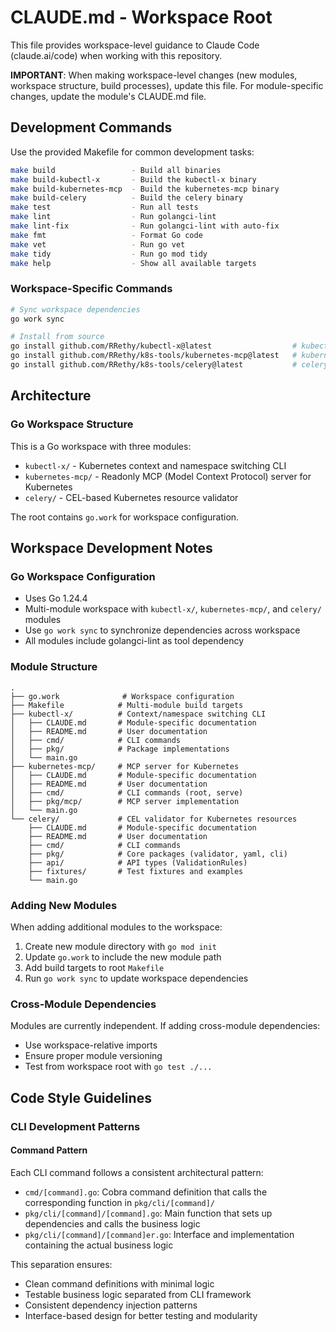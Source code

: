 # CLAUDE.md - Workspace Root

This file provides workspace-level guidance to Claude Code (claude.ai/code) when working with this repository.

**IMPORTANT**: When making workspace-level changes (new modules, workspace structure, build processes), update this file. For module-specific changes, update the module's CLAUDE.md file.

## Development Commands

Use the provided Makefile for common development tasks:
```bash
make build                 - Build all binaries
make build-kubectl-x       - Build the kubectl-x binary
make build-kubernetes-mcp  - Build the kubernetes-mcp binary
make build-celery          - Build the celery binary
make test                  - Run all tests
make lint                  - Run golangci-lint
make lint-fix              - Run golangci-lint with auto-fix
make fmt                   - Format Go code
make vet                   - Run go vet
make tidy                  - Run go mod tidy
make help                  - Show all available targets
```

### Workspace-Specific Commands
```bash
# Sync workspace dependencies
go work sync

# Install from source
go install github.com/RRethy/kubectl-x@latest                  # kubectl-x CLI
go install github.com/RRethy/k8s-tools/kubernetes-mcp@latest   # kubernetes-mcp CLI
go install github.com/RRethy/k8s-tools/celery@latest           # celery CLI
```

## Architecture

### Go Workspace Structure
This is a Go workspace with three modules:
- `kubectl-x/` - Kubernetes context and namespace switching CLI
- `kubernetes-mcp/` - Readonly MCP (Model Context Protocol) server for Kubernetes
- `celery/` - CEL-based Kubernetes resource validator

The root contains `go.work` for workspace configuration.

## Workspace Development Notes

### Go Workspace Configuration
- Uses Go 1.24.4
- Multi-module workspace with `kubectl-x/`, `kubernetes-mcp/`, and `celery/` modules
- Use `go work sync` to synchronize dependencies across workspace
- All modules include golangci-lint as tool dependency

### Module Structure
```
.
├── go.work              # Workspace configuration
├── Makefile            # Multi-module build targets
├── kubectl-x/          # Context/namespace switching CLI
│   ├── CLAUDE.md       # Module-specific documentation
│   ├── README.md       # User documentation
│   ├── cmd/            # CLI commands
│   ├── pkg/            # Package implementations
│   └── main.go
├── kubernetes-mcp/     # MCP server for Kubernetes
│   ├── CLAUDE.md       # Module-specific documentation
│   ├── README.md       # User documentation
│   ├── cmd/            # CLI commands (root, serve)
│   ├── pkg/mcp/        # MCP server implementation
│   └── main.go
└── celery/             # CEL validator for Kubernetes resources
    ├── CLAUDE.md       # Module-specific documentation
    ├── README.md       # User documentation
    ├── cmd/            # CLI commands
    ├── pkg/            # Core packages (validator, yaml, cli)
    ├── api/            # API types (ValidationRules)
    ├── fixtures/       # Test fixtures and examples
    └── main.go
```

### Adding New Modules
When adding additional modules to the workspace:
1. Create new module directory with `go mod init`
2. Update `go.work` to include the new module path
3. Add build targets to root `Makefile`
4. Run `go work sync` to update workspace dependencies

### Cross-Module Dependencies
Modules are currently independent. If adding cross-module dependencies:
- Use workspace-relative imports
- Ensure proper module versioning
- Test from workspace root with `go test ./...`

## Code Style Guidelines

### CLI Development Patterns

#### Command Pattern
Each CLI command follows a consistent architectural pattern:
- `cmd/[command].go`: Cobra command definition that calls the corresponding function in `pkg/cli/[command]/`
- `pkg/cli/[command]/[command].go`: Main function that sets up dependencies and calls the business logic
- `pkg/cli/[command]/[command]er.go`: Interface and implementation containing the actual business logic

This separation ensures:
- Clean command definitions with minimal logic
- Testable business logic separated from CLI framework
- Consistent dependency injection patterns
- Interface-based design for better testing and modularity
